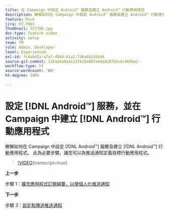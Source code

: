 ```yaml
---
title: 在 Campaign 中設定 Android™ 服務並建立 Android™ 行動應用程式
description: 瞭解如何在 Campaign 中設定 Android™ 服務及建立 Android™ 行動應用程式。
feature: Push
jira: KT-7965
thumbnail: 327788.jpg
doc-type: feature video
activity: setup
team: TM
role: Admin, Developer
level: Experienced
exl-id: fc4abd2a-a7a7-4564-b1a2-736a6b2cb5d4
source-git-commit: 116a24a8aa123f615e08fa4ebd187b3c4c460ba2
workflow-type: ht
source-wordcount: '89'
ht-degree: 100%

---
```


# 設定 [!DNL Android™] 服務，並在 Campaign 中建立 [!DNL Android™] 行動應用程式

瞭解如何在 Campaign 中設定 [!DNL Android™] 服務及建立 [!DNL Android™] 行動應用程式。 此為必要步驟，讓您可以為推送通知定義目標行動應用程式。

>[!VIDEO](https://video.tv.adobe.com/v/327788?quality=12&learn=on){transcript=true}

**上一步**

步驟 1：[擴充應用程式訂閱綱要，以便個人化推送通知](/help/tutorial-get-started-with-push-notifications-for-android/extend-the-app-subscription-schema.md)

**下一步**

步驟 3：[設定和傳送推送通知](/help/tutorial-get-started-with-push-notifications-for-android/configure-and-send-push-notifications.md)
